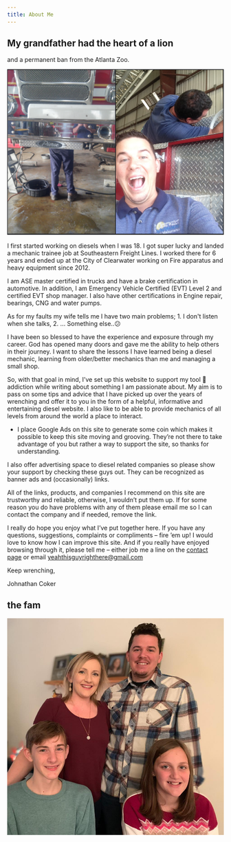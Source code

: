 ```yaml
---
title: About Me
---
```


## My grandfather had the heart of a lion

and a permanent ban from the Atlanta Zoo.

![me](memechanic.png)

I first started working on diesels when I was 18. I got super lucky and landed a mechanic trainee job at Southeastern Freight Lines. I worked there for 6 years and ended up at the City of Clearwater working on Fire apparatus and heavy equipment since 2012.

I am ASE master certified in trucks and have a brake certification in automotive. In addition, I am Emergency Vehicle Certified (EVT) Level 2 and certified EVT shop manager. I also have other certifications in Engine repair, bearings, CNG and water pumps.

As for my faults my wife tells me I have two main problems; 1. I don't listen when she talks, 2. ... Something else..😕

I have been so blessed to have the experience and exposure through my career. God has opened many doors and gave me the ability to help others in their journey. I want to share the lessons I have learned being a diesel mechanic, learning from older/better mechanics than me and managing a small shop.

So, with that goal in mind, I’ve set up this website to support my tool 🔧 addiction while writing about something I am passionate about. My aim is to pass on some tips and advice that I have picked up over the years of wrenching and offer it to you in the form of a helpful, informative and entertaining diesel website. I also like to be able to provide mechanics of all levels from around the world a place to interact.

- I place Google Ads on this site to generate some coin which makes it possible to keep this site moving and grooving. They’re not there to take advantage of you but rather a way to support the site, so thanks for understanding.

I also offer advertising space to diesel related companies so please show your support by checking these guys out. They can be recognized as banner ads and (occasionally) links.

All of the links, products, and companies I recommend on this site are trustworthy and reliable, otherwise, I wouldn’t put them up. If for some reason you do have problems with any of them please email me so I can contact the company and if needed, remove the link.

I really do hope you enjoy what I’ve put together here. If you have any questions, suggestions, complaints or compliments – fire ’em up! I would love to know how I can improve this site. And if you really have enjoyed browsing through it, please tell me – either job me a line on the [contact page](/contact/) or email yeahthisguyrighthere@gmail.com

Keep wrenching,

Johnathan Coker

## the fam

![family](familly.jpg)
